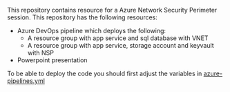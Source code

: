 This repository contains resource for a Azure Network Security Perimeter session. This repository has the following resources:
- Azure DevOps pipeline which deploys the following:
  - A resource group with app service and sql database with VNET
  - A resource group with app service, storage account and keyvault with NSP
- Powerpoint presentation

To be able to deploy the code you should first adjust the variables in [azure-pipelines.yml](./.azuredevops/azure-pipelines.yml)